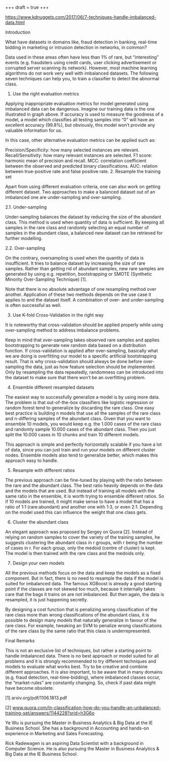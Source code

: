 +++
draft = true
+++

https://www.kdnuggets.com/2017/06/7-techniques-handle-imbalanced-data.html

Introduction

What have datasets in domains like, fraud detection in banking, real-time bidding in marketing or intrusion detection in networks, in common?

Data used in these areas often have less than 1% of rare, but “interesting” events (e.g. fraudsters using credit cards, user clicking advertisement or corrupted server scanning its network). However, most machine learning algorithms do not work very well with imbalanced datasets. The following seven techniques can help you, to train a classifier to detect the abnormal class.


1. Use the right evaluation metrics

Applying inappropriate evaluation metrics for model generated using imbalanced data can be dangerous. Imagine our training data is the one illustrated in graph above. If accuracy is used to measure the goodness of a model, a model which classifies all testing samples into “0” will have an excellent accuracy (99.8%), but obviously, this model won’t provide any valuable information for us.

In this case, other alternative evaluation metrics can be applied such as:

Precision/Specificity: how many selected instances are relevant.
Recall/Sensitivity: how many relevant instances are selected.
F1 score: harmonic mean of precision and recall.
MCC: correlation coefficient between the observed and predicted binary classifications.
AUC: relation between true-positive rate and false positive rate.
2. Resample the training set

Apart from using different evaluation criteria, one can also work on getting different dataset. Two approaches to make a balanced dataset out of an imbalanced one are under-sampling and over-sampling.

2.1. Under-sampling

Under-sampling balances the dataset by reducing the size of the abundant class. This method is used when quantity of data is sufficient. By keeping all samples in the rare class and randomly selecting an equal number of samples in the abundant class, a balanced new dataset can be retrieved for further modelling.

2.2. Over-sampling

On the contrary, oversampling is used when the quantity of data is insufficient. It tries to balance dataset by increasing the size of rare samples. Rather than getting rid of abundant samples, new rare samples are generated by using e.g. repetition, bootstrapping or SMOTE (Synthetic Minority Over-Sampling Technique) [1].

Note that there is no absolute advantage of one resampling method over another. Application of these two methods depends on the use case it applies to and the dataset itself. A combination of over- and under-sampling is often successful as well.

3. Use K-fold Cross-Validation in the right way

It is noteworthy that cross-validation should be applied properly while using over-sampling method to address imbalance problems.

Keep in mind that over-sampling takes observed rare samples and applies bootstrapping to generate new random data based on a distribution function. If cross-validation is applied after over-sampling, basically what we are doing is overfitting our model to a specific artificial bootstrapping result. That is why cross-validation should always be done before over-sampling the data, just as how feature selection should be implemented. Only by resampling the data repeatedly, randomness can be introduced into the dataset to make sure that there won’t be an overfitting problem.

4. Ensemble different resampled datasets

The easiest way to successfully generalize a model is by using more data. The problem is that out-of-the-box classifiers like logistic regression or random forest tend to generalize by discarding the rare class. One easy best practice is building n models that use all the samples of the rare class and n-differing samples of the abundant class. Given that you want to ensemble 10 models, you would keep e.g. the 1.000 cases of the rare class and randomly sample 10.000 cases of the abundant class. Then you just split the 10.000 cases in 10 chunks and train 10 different models.


This approach is simple and perfectly horizontally scalable if you have a lot of data, since you can just train and run your models on different cluster nodes. Ensemble models also tend to generalize better, which makes this approach easy to handle.

5. Resample with different ratios

The previous approach can be fine-tuned by playing with the ratio between the rare and the abundant class. The best ratio  heavily depends on the data and the models that are used. But instead of training all models with the same ratio in the ensemble, it is worth trying to ensemble different ratios.  So if 10 models are trained, it might make sense to have a model that has a ratio of 1:1 (rare:abundant) and another one with 1:3, or even 2:1. Depending on the model used this can influence the weight that one class gets.


6. Cluster the abundant class

An elegant approach was proposed by Sergey on Quora [2]. Instead of relying on random samples to cover the variety of the training samples, he suggests clustering the abundant class in r groups, with r being the number of cases in r. For each group, only the medoid (centre of cluster) is kept. The model is then trained with the rare class and the medoids only.

7. Design your own models

All the previous methods focus on the data and keep the models as a fixed component. But in fact, there is no need to resample the data if the model is suited for imbalanced data. The famous XGBoost is already a good starting point if the classes are not skewed too much, because it internally takes care that the bags it trains on are not imbalanced. But then again, the data is resampled, it is just happening secretly.

By designing a cost function that is penalizing wrong classification of the rare class more than wrong classifications of the abundant class, it is possible to design many models that naturally generalize in favour of the rare class. For example, tweaking an SVM to penalize wrong classifications of the rare class by the same ratio that this class is underrepresented.


Final Remarks

This is not an exclusive list of techniques, but rather a starting point to handle imbalanced data. There is no best approach or model suited for all problems and it is strongly recommended to try different techniques and models to evaluate what works best. Try to be creative and combine different approaches. It is also important, to be aware that in many domains (e.g. fraud detection, real-time-bidding), where imbalanced classes occur, the “market-rules” are constantly changing. So, check if past data might have become obsolete.

[1] arxiv.org/pdf/1106.1813.pdf

[2] www.quora.com/In-classification-how-do-you-handle-an-unbalanced-training-set/answers/1144228?srid=h3G6o

Ye Wu is pursuing the Master in Business Analytics & Big Data at the IE Business School. She has a background in Accounting and hands-on experience in Marketing and Sales Forecasting.

Rick Radewagen is an aspiring Data Scientist with a background in Computer Science. He is also pursuing the Master in Business Analytics & Big Data at the IE Business School.
